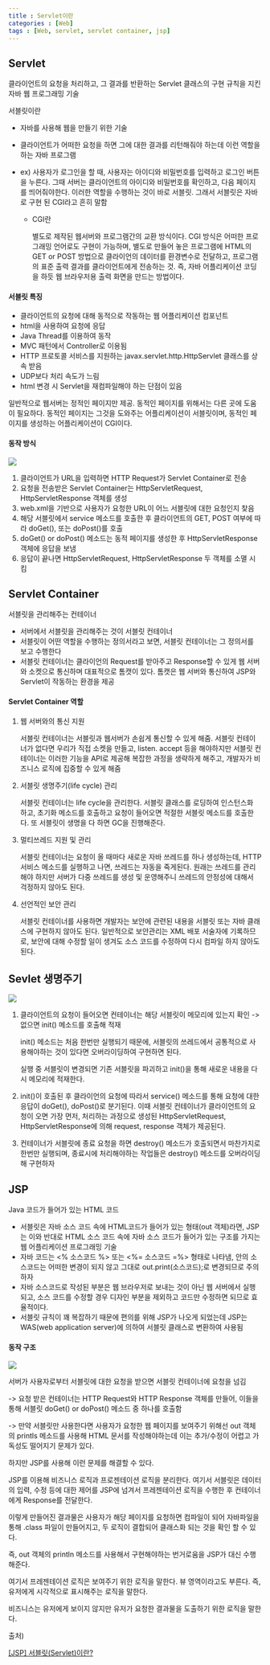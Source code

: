 ```yaml
---
title : Servlet이란
categories : [Web]
tags : [Web, servlet, servlet container, jsp]
---
```


## Servlet

클라이언트의 요청을 처리하고, 그 결과를 반환하는 Servlet 클래스의 구현 규칙을 지킨 자바 웹 프로그래밍 기술

서블릿이란

- 자바를 사용해 웹을 만들기 위한 기술

- 클라이언트가 어떠한 요청을 하면 그에 대한 결과를 리턴해줘야 하는데 이런 역할을 하는 자바 프로그램

- ex) 사용자가 로그인을 할 때, 사용자는 아이디와 비밀번호를 입력하고 로그인 버튼을 누른다. 그때 서버는 클라이언트의 아이디와 비밀번호를 확인하고, 다음 페이지를 띄어줘야한다. 이러한 역할을 수행하는 것이 바로 서블릿. 그래서 서블릿은 자바로 구현 된 CGI라고 흔히 말함

  - CGI란

    별도로 제작된 웹서버와 프로그램간의 교환 방식이다. CGI 방식은 어떠한 프로그래밍 언어로도 구현이 가능하며, 별도로 만들어 놓은 프로그램에 HTML의 GET or POST 방법으로 클라이언의 데이터를 환경변수로 전달하고, 프로그램의 표준 출력 결과를 클라이언트에게 전송하는 것. 즉, 자바 어플리케이션 코딩을 하듯 웹 브라우저용 출력 화면을 만드는 방법이다.

#### 서블릿 특징

- 클라이언트의 요청에 대해 동적으로 작동하는 웹 어플리케이션 컴포넌트
- html을 사용하여 요청에 응답
- Java Thread를 이용하여 동작
- MVC 패턴에서 Controller로 이용됨
- HTTP 프로토콜 서비스를 지원하는 javax.servlet.http.HttpServlet 클래스를 상속 받음
- UDP보다 처리 속도가 느림
- html 변경 시 Servlet을 재컴파일해야 하는 단점이 있음

일반적으로 웹서버는 정적인 페이지만 제공. 동적인 페이지를 위해서는 다른 곳에 도움이 필요하다. 동적인 페이지는 그것을 도와주는 어플리케이션이 서블릿이며, 동적인 페이지를 생성하는 어플리케이션이 CGI이다.

#### 동작 방식

![](https://img1.daumcdn.net/thumb/R1280x0/?scode=mtistory2&fname=https%3A%2F%2Ft1.daumcdn.net%2Fcfile%2Ftistory%2F993A7F335A04179D20)

1. 클라이언트가 URL을 입력하면 HTTP Request가 Servlet Container로 전송
2. 요청을 전송받은 Servlet Container는 HttpServletRequest, HttpServletResponse 객체를 생성
3. web.xml을 기반으로 사용자가 요청한 URL이 어느 서블릿에 대한 요청인지 찾음
4. 해당 서블릿에서 service 메소드를 호출한 후 클라이언트의 GET, POST 여부에 따라 doGet(), 또는 doPost()를 호출
5. doGet() or doPost() 메소드는 동적 페이지를 생성한 후 HttpServletResponse 객체에 응답을 보냄
6. 응답이 끝나면 HttpServletRequest, HttpServletResponse 두 객체를 소멸 시킴



## Servlet Container

서블릿을 관리해주는 컨테이너

- 서버에서 서블릿을 관리해주는 것이 서블릿 컨테이너
- 서블릿이 어떤 역할을 수행하는 정의서라고 보면, 서블릿 컨테이너는 그 정의서를 보고 수행한다
- 서블릿 컨테이너는 클라이언의 Request를 받아주고 Response할 수 있게 웹 서버와 소켓으로 통신하며 대표적으로 톰캣이 있다. 톰캣은 웹 서버와 통신하여 JSP와 Servlet이 작동하는 환경을 제공



#### Servlet Container 역할

1. 웹 서버와의 통신 지원

   서블릿 컨테이너는 서블릿과 웹서버가 손쉽게 통신할 수 있게 해줌. 서블릿 컨테이너가 없다면 우리가 직접 소켓을 만들고, listen. accept 등을 해야하지만 서블릿 컨테이너는 이러한 기능을 API로 제공해 복잡한 과정을 생략하게 해주고, 개발자가 비즈니스 로직에 집중할 수 있게 해줌

2. 서블릿 생명주기(life cycle) 관리

   서블릿 컨테이너는 life cycle을 관리한다. 서블릿 클래스를 로딩하여 인스턴스화 하고, 초기화 메소드를 호출하고 요청이 들어오면 적절한 서블릿 메소드를 호출한다. 또 서블릿이 생명을 다 하면 GC을 진행해준다.

3. 멀티쓰레드 지원 및 관리

   서블릿 컨테이너는 요청이 올 때마다 새로운 자바 쓰레드를 하나 생성하는데, HTTP 서비스 메소드를 실행하고 나면, 쓰레드는 자동을 죽게된다. 원래는 쓰레드를 관리해야 하지만 서버가 다중 쓰레드를 생성 및 운영해주니 쓰레드의 안정성에 대해서 걱정하지 않아도 된다.

4. 선언적인 보안 관리

   서블릿 컨테이너를 사용하면 개발자는 보안에 관련된 내용을 서블릿 또는 자바 클래스에 구현하지 않아도 된다. 일반적으로 보안관리는 XML 배포 서술자에 기록하므로, 보안에 대해 수정할 일이 생겨도 소스 코드를 수정하여 다시 컴파일 하지 않아도 된다.



## Sevlet 생명주기

![](https://img1.daumcdn.net/thumb/R1280x0/?scode=mtistory2&fname=https%3A%2F%2Ft1.daumcdn.net%2Fcfile%2Ftistory%2F991870335A04292F0B)

1. 클라이언트의 요청이 들어오면 컨테이너는 해당 서블릿이 메모리에 있는지 확인 -> 없으면 init() 메소드를 호출해 적재

   init() 메소드는 처음 한번만 실행되기 때문에, 서블릿의 쓰레드에서 공통적으로 사용해야하는 것이 있다면 오버라이딩하여 구현하면 된다.

   실행 중 서블릿이 변경되면 기존 서블릿을 파괴하고 init()을 통해 새로운 내용을 다시 메모리에 적재한다.

2. init()이 호출된 후 클라이언의 요청에 따라서 service() 메소드를 통해 요청에 대한 응답이 doGet(), doPost()로 분기된다. 이때 서블릿 컨테이너가 클라이언트의 요청이 오면 가장 먼저, 처리하는 과정으로 생성된 HttpServletRequest, HttpServletResponse에 의해 request, response 객체가 제공된다.

3. 컨테이너가 서블릿에 종료 요청을 하면 destroy() 메소드가 호출되면서 마찬가지로 한번만 실행되며, 종료시에 처리해야하는 작업들은 destroy() 메소드를 오버라이딩해 구현하자



## JSP

Java 코드가 들어가 있는 HTML 코드

- 서블릿은 자바 소스 코드 속에 HTML코드가 들어가 있는 형태(out 객체)라면, JSP는 이와 반대로 HTML 소스 코드 속에 자바 소스 코드가 들어가 있는 구조를 가지는 웹 어플리케이션 프로그래밍 기술
- 자바 코드는 <% 소스코드 %> 또는 <%= 소스코드 =%> 형태로 나타냄, 안의 소스코드는 어떠한 변경이 되지 않고 그대로 out.print(소스코드);로 변경되므로 주의하자
- 자바 소스코드로 작성된 부분은 웹 브라우저로 보내는 것이 아닌 웹 서버에서 실행되고, 소스 코드를 수정할 경우 디자인 부분을 제외하고 코드만 수정하면 되므로 효율적이다.
- 서블릿 규칙이 꽤 복잡하기 때문에 편의를 위해 JSP가 나오게 되었는데 JSP는 WAS(web application server)에 의하여 서블릿 클래스로 변환하여 사용됨



#### 동작 구조

![](https://mblogthumb-phinf.pstatic.net/20150604_85/islove8587_1433408612779SkNsM_JPEG/4_JSP%C0%C7%B5%BF%C0%DB%B1%B8%C1%B6.jpg?type=w2)

서버가 사용자로부터 서블릿에 대한 요청을 받으면 서블릿 컨테이너에 요청을 넘김 

-> 요청 받은 컨테이너는 HTTP Request와 HTTP Response 객체를 만들어, 이들을 통해 서블릿 doGet() or doPost() 메소드 중 하나를 호출함 

-> 만약 서블릿만 사용한다면 사용자가 요청한 웹 페이지를 보여주기 위해선 out 객체의 printls 메소드를 사용해 HTML 문서를 작성해야하는데 이는 추가/수정이 어렵고 가독성도 떨어지기 문제가 있다. 

하지만 JSP를 사용해 이런 문제를 해결할 수 있다.

JSP를 이용해 비즈니스 로직과 프로젠테이션 로직을 분리한다. 여기서 서블릿은 데이터의 입력, 수정 등에 대한 제어를 JSP에 넘겨서 프레젠테이션 로직을 수행한 후 컨테이너에게 Response를 전달한다. 

이렇게 만들어진 결과물은 사용자가 해당 페이지를 요청하면 컴파일이 되어 자바파일을 통해 .class 파일이 만들어지고, 두 로직이 결합되어 클래스화 되는 것을 확인 할 수 있다. 

즉, out 객체의 println 메소드를 사용해서 구현해야하는 번거로움을 JSP가 대신 수행해준다.

여기서 프레젠테이션 로직은 보여주기 위한 로직을 말한다. 뷰 영역이라고도 부른다. 즉, 유저에게 시각적으로 표시해주는 로직을 말한다. 

비즈니스는 유저에게 보이지 않지만 유저가 요청한 결과물을 도출하기 위한 로직을 말한다.



출처) 

[[JSP] 서블릿(Servlet)이란?](https://mangkyu.tistory.com/14)

